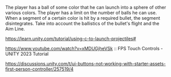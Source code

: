 The player has a ball of some color that he can launch into a sphere of other various colors. The player has a limit on the number of balls he can use. When a segment of a certain color is hit by a required bullet, the segment disintegrates. Take into account the ballistics of the bullet's flight and the Aim Line.

https://learn.unity.com/tutorial/using-c-to-launch-projectiles#

https://www.youtube.com/watch?v=xMDUGjheVSk :: FPS Touch Controls - UNITY 2023 Tutorial

https://discussions.unity.com/t/ui-buttons-not-working-with-starter-assets-first-person-controller/257519/4